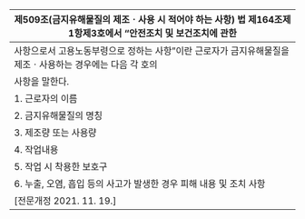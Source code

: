 | 제509조(금지유해물질의 제조ㆍ사용 시 적어야 하는 사항) 법 제164조제1항제3호에서 “안전조치 및 보건조치에 관한 |
| --- |
| 사항으로서 고용노동부령으로 정하는 사항”이란 근로자가 금지유해물질을 제조ㆍ사용하는 경우에는 다음 각 호의 |
| 사항을 말한다. |
| 1. 근로자의 이름 |
| 2. 금지유해물질의 명칭 |
| 3. 제조량 또는 사용량 |
| 4. 작업내용 |
| 5. 작업 시 착용한 보호구 |
| 6. 누출, 오염, 흡입 등의 사고가 발생한 경우 피해 내용 및 조치 사항 |
| [전문개정 2021. 11. 19.] |